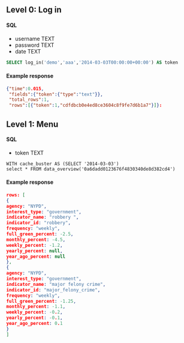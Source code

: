 ## Level 0: Log in 

#### SQL

* username TEXT
* password TEXT
* date TEXT
 

```sql
SELECT log_in('demo','aaa','2014-03-03T00:00:00+00:00') AS token
```

#### Example response

```json
{"time":0.015,
 "fields":{"token":{"type":"text"}},
 "total_rows":1,
 "rows":[{"token":1,"cdfdbcb0e4ed8ce3604c8f9fe7d6b1a7"}]}:
```

## Level 1: Menu

#### SQL

* token TEXT

```
WITH cache_buster AS (SELECT '2014-03-03')
select * FROM data_overview('0a6dadd0123676f4830340de8d382cd4')
```

#### Example response

```json
rows: [
{
agency: "NYPD",
interest_type: "government",
indicator_name: "robbery ",
indicator_id: "robbery",
frequency: "weekly",
full_green_percent: -2.5,
monthly_percent: -4.5,
weekly_percent: -1.2,
yearly_percent: null,
year_ago_percent: null
},
{
agency: "NYPD",
interest_type: "government",
indicator_name: "major felony crime",
indicator_id: "major_felony_crime",
frequency: "weekly",
full_green_percent: -1.25,
monthly_percent: -1.1,
weekly_percent: -0.2,
yearly_percent: -0.1,
year_ago_percent: 0.1
}
]
```


